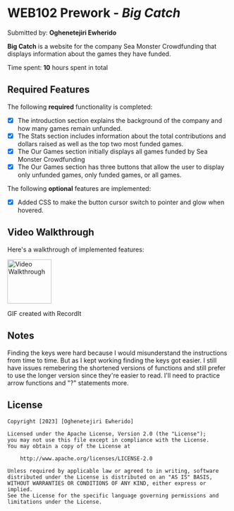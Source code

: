 # WEB102 Prework - *Big Catch*

Submitted by: **Oghenetejiri Ewherido**

**Big Catch** is a website for the company Sea Monster Crowdfunding that displays information about the games they have funded.

Time spent: **10** hours spent in total

## Required Features

The following **required** functionality is completed:

* [x] The introduction section explains the background of the company and how many games remain unfunded.
* [x] The Stats section includes information about the total contributions and dollars raised as well as the top two most funded games.
* [x] The Our Games section initially displays all games funded by Sea Monster Crowdfunding
* [x] The Our Games section has three buttons that allow the user to display only unfunded games, only funded games, or all games.

The following **optional** features are implemented:

* [x] Added CSS to make the button cursor switch to pointer and glow when hovered.

## Video Walkthrough

Here's a walkthrough of implemented features:

<img src='assets/walkthrough.gif' title='Video Walkthrough' width= 100px alt='Video Walkthrough' />

<!-- Replace this with whatever GIF tool you used! -->
GIF created with RecordIt  
<!-- Recommended tools:
[Kap](https://getkap.co/) for macOS
[ScreenToGif](https://www.screentogif.com/) for Windows
[peek](https://github.com/phw/peek) for Linux. -->

## Notes

Finding the keys were hard because I would misunderstand the instructions from time to time. But as I kept working finding the keys got easier. I still have issues remebering the shortened versions of functions and still prefer to use the longer version since they're easier to read. I'll need to practice arrow functions and "?" statements more.

## License

    Copyright [2023] [Oghenetejiri Ewherido]

    Licensed under the Apache License, Version 2.0 (the "License");
    you may not use this file except in compliance with the License.
    You may obtain a copy of the License at

        http://www.apache.org/licenses/LICENSE-2.0

    Unless required by applicable law or agreed to in writing, software
    distributed under the License is distributed on an "AS IS" BASIS,
    WITHOUT WARRANTIES OR CONDITIONS OF ANY KIND, either express or implied.
    See the License for the specific language governing permissions and
    limitations under the License.
